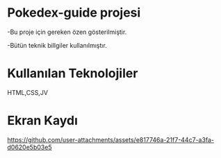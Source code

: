 # Pokedex-guide projesi

-Bu proje için gereken özen gösterilmiştir.

-Bütün teknik billgiler kullanılmıştır.

# Kullanılan Teknolojiler 

HTML,CSS,JV

# Ekran Kaydı



https://github.com/user-attachments/assets/e817746a-21f7-44c7-a3fa-d0620e5b03e5

